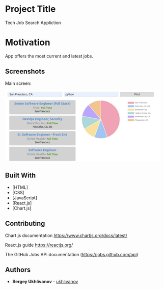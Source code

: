 # Project Title

Tech Job Search Appliction

# Motivation

 App offers the most current and latest jobs. 
 
## Screenshots

Main screen:

![search](public/img/initial.jpg)

## Built With

* [HTML]
* [CSS]
* [JavaScript]
* [React.js]
* [Chart.js]


## Contributing

Chart.js documentation
https://www.chartjs.org/docs/latest/

React.js guide
https://reactjs.org/

The GitHub Jobs API documentation (https://jobs.github.com/api)

## Authors

* **Sergey Ukhlivanov** - [ukhlivanov](https://github.com/ukhlivanov/)
